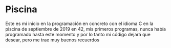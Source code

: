 # Piscina
Este es mi inicio en la programación en concreto con el idioma C en la piscina de septiembre de 2019 en 42, mis primeros programas, nunca había programado hasta este momento y por lo tanto mi código dejará que desear, pero me trae muy buenos recuerdos
